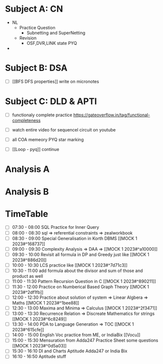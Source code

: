 # Subject A: CN
- NL
	- Practice Question
		- Subnetting and SuperNetting
	- Revision
		- OSF,DVR,LINK state PYQ
- 
      
# Subject B: DSA
- [ ] [[BFS DFS properties]] write on micronotes


# Subject C: DLD & APTI
- [ ] functionaly complete practice https://gateoverflow.in/tag/functional-completeness
- [ ] watch entire video for sequencel circuit on youtube
- [ ] all COA memeory PYQ star marking
- [ ] [[Loop - pyq]] continue


# Analysis A

# Analysis B


# TimeTable 
- [ ] 07:30 - 08:00 SQL Practice for Inner Query
- [ ] 08:00 - 08:30 sql => referential constraints => zealworkbook
- [ ] 08:30 - 09:00 Special Generalisation in Korth DBMS [[MOCK 1 2023#^168737]]
- [ ] 09:00 - 09:30 Complexity Analysis => DAA => [[MOCK 1 2023#^a10000]]
- [ ] 09:30 - 10:00 Revisit all formula in DP and Greedy just like [[MOCK 1 2023#^886d20]]
- [ ] 10:00 - 10:30 LCS practice like [[MOCK 1 2023#^7d71c3]]
- [ ] 10:30 - 11:00 add formula about the divisor and sum of those and product as well
- [ ] 11:00 - 11:30 Pattern Recursion Question in C [[MOCK 1 2023#^890211]]
- [ ] 11:30 - 12:00 Practice on Numberical Based Graph Theory [[MOCK 1 2023#^2df1fb]]
- [ ] 12:00 - 12:30 Practice about solution of system => Linear Algbera => Maths [[MOCK 1 2023#^1bee88]]
- [ ] 12:30 - 13:00 Maxima and Minima => Calculus [[MOCK 1 2023#^2f3471]]
- [ ] 13:00 - 13:30 Recurrence Relation => Discreate Mathematics for strings [[MOCK 1 2023#^6c8249]]
- [ ] 13:30 - 14:00 PDA to Language Generation => TOC [[MOCK 1 2023#^615cfe]]
- [ ] 14:00 - 15:00 English Voc practice from ME, or IndiaBix [[Vocu]]
- [ ] 15:00 - 15:30 Mensuration from Adda247 Practice Sheet some questions [[MOCK 1 2023#^0d5a03]]
- [ ] 15:30 - 16:10 DI and Charts Aptitude Adda247 or India Bix
- [ ] 16:10 - 16:50 Aptitude stuff
